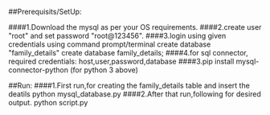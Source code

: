 ##Prerequisits/SetUp:

####1.Download the mysql as per your OS requirements.
####2.create user "root" and set password "root@123456".
####3.login using given credentials using command prompt/terminal create database "family_details" 
create database family_details;
####4.for sql connector, required credentials: host,user,password,database
####3.pip install mysql-connector-python (for python 3 above)

##Run:
####1.First run,for creating the family_details table and insert the deatils
python mysql_database.py 
####2.After that run,following for desired output.
python script.py

